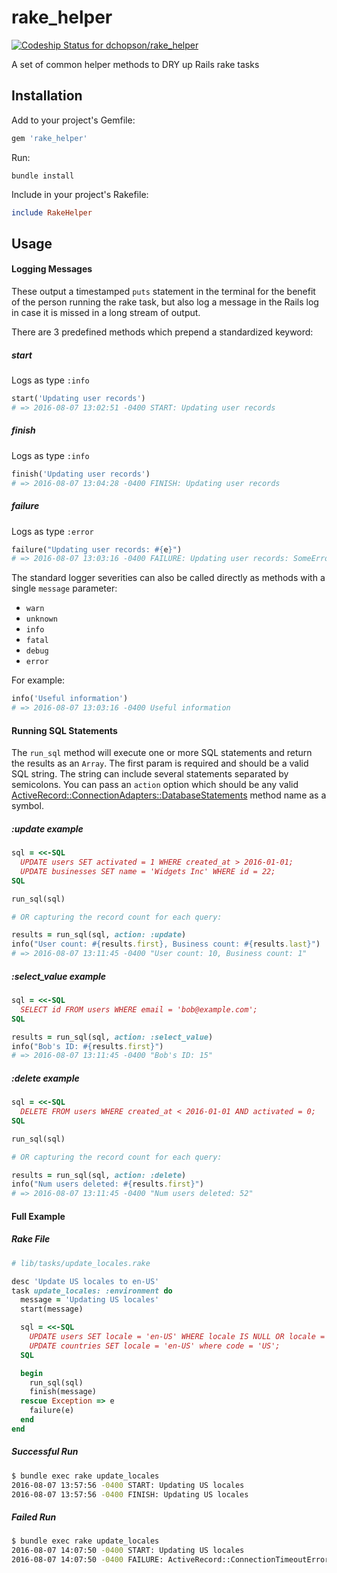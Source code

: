 # rake_helper

[ ![Codeship Status for dchopson/rake_helper](https://codeship.com/projects/4243c0e0-3a79-0134-4812-3e7f3bc4dc3e/status?branch=master)](https://codeship.com/projects/166332)

A set of common helper methods to DRY up Rails rake tasks

## Installation

Add to your project's Gemfile:
```ruby
gem 'rake_helper'
```

Run:
```
bundle install
```

Include in your project's Rakefile:
```ruby
include RakeHelper
```

## Usage

#### Logging Messages

These output a timestamped `puts` statement in the terminal for the benefit 
of the person running the rake task, but also log a message in the Rails 
log in case it is missed in a long stream of output.

There are 3 predefined methods which prepend a standardized keyword:

##### start
Logs as type `:info`
```ruby
start('Updating user records')
# => 2016-08-07 13:02:51 -0400 START: Updating user records
```

##### finish
Logs as type `:info`
```ruby
finish('Updating user records')
# => 2016-08-07 13:04:28 -0400 FINISH: Updating user records
```

##### failure
Logs as type `:error`
```ruby
failure("Updating user records: #{e}")
# => 2016-08-07 13:03:16 -0400 FAILURE: Updating user records: SomeError
```

The standard logger severities can also be called directly as methods with a
single `message` parameter:
* `warn`
* `unknown`
* `info`
* `fatal`
* `debug`
* `error`

For example: 
```ruby
info('Useful information')
# => 2016-08-07 13:03:16 -0400 Useful information
```

#### Running SQL Statements

The `run_sql` method will execute one or more SQL statements and return the
results as an `Array`. The first param is required and should be a valid SQL
string. The string can include several statements separated by semicolons.
You can pass an `action` option which should be any valid
[ActiveRecord::ConnectionAdapters::DatabaseStatements](http://api.rubyonrails.org/classes/ActiveRecord/ConnectionAdapters/DatabaseStatements.html)
method name as a symbol.

##### :update example
```ruby
sql = <<-SQL
  UPDATE users SET activated = 1 WHERE created_at > 2016-01-01;
  UPDATE businesses SET name = 'Widgets Inc' WHERE id = 22; 
SQL

run_sql(sql)

# OR capturing the record count for each query:

results = run_sql(sql, action: :update)
info("User count: #{results.first}, Business count: #{results.last}")
# => 2016-08-07 13:11:45 -0400 "User count: 10, Business count: 1"
```

##### :select_value example
```ruby
sql = <<-SQL
  SELECT id FROM users WHERE email = 'bob@example.com'; 
SQL

results = run_sql(sql, action: :select_value)
info("Bob's ID: #{results.first}")
# => 2016-08-07 13:11:45 -0400 "Bob's ID: 15"
```

##### :delete example
```ruby
sql = <<-SQL
  DELETE FROM users WHERE created_at < 2016-01-01 AND activated = 0; 
SQL

run_sql(sql)

# OR capturing the record count for each query:

results = run_sql(sql, action: :delete)
info("Num users deleted: #{results.first}")
# => 2016-08-07 13:11:45 -0400 "Num users deleted: 52" 
```

#### Full Example

##### Rake File
```ruby
# lib/tasks/update_locales.rake

desc 'Update US locales to en-US'
task update_locales: :environment do
  message = 'Updating US locales'
  start(message)

  sql = <<-SQL
    UPDATE users SET locale = 'en-US' WHERE locale IS NULL OR locale = 'en';
    UPDATE countries SET locale = 'en-US' where code = 'US';
  SQL

  begin
    run_sql(sql)
    finish(message)
  rescue Exception => e
    failure(e)
  end
end
```

##### Successful Run
```sh
$ bundle exec rake update_locales
2016-08-07 13:57:56 -0400 START: Updating US locales
2016-08-07 13:57:56 -0400 FINISH: Updating US locales
```

##### Failed Run
```sh
$ bundle exec rake update_locales
2016-08-07 14:07:50 -0400 START: Updating US locales
2016-08-07 14:07:50 -0400 FAILURE: ActiveRecord::ConnectionTimeoutError
```
